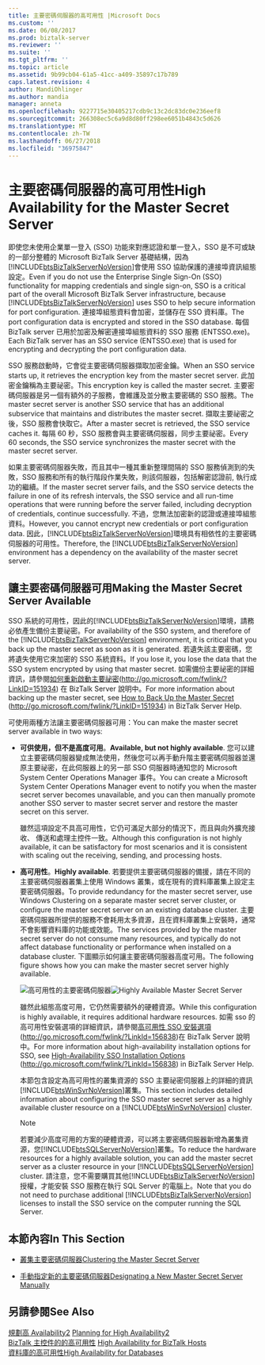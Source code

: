 ```yaml
---
title: 主要密碼伺服器的高可用性 |Microsoft Docs
ms.custom: ''
ms.date: 06/08/2017
ms.prod: biztalk-server
ms.reviewer: ''
ms.suite: ''
ms.tgt_pltfrm: ''
ms.topic: article
ms.assetid: 9b99cb04-61a5-41cc-a409-35897c17b789
caps.latest.revision: 4
author: MandiOhlinger
ms.author: mandia
manager: anneta
ms.openlocfilehash: 9227715e30405217cdb9c13c2dc83dc0e236eef8
ms.sourcegitcommit: 266308ec5c6a9d8d80ff298ee6051b4843c5d626
ms.translationtype: MT
ms.contentlocale: zh-TW
ms.lasthandoff: 06/27/2018
ms.locfileid: "36975847"
---
```

# <a name="high-availability-for-the-master-secret-server"></a><span data-ttu-id="61a28-102">主要密碼伺服器的高可用性</span><span class="sxs-lookup"><span data-stu-id="61a28-102">High Availability for the Master Secret Server</span></span>
<span data-ttu-id="61a28-103">即使您未使用企業單一登入 (SSO) 功能來對應認證和單一登入，SSO 是不可或缺的一部分整體的 Microsoft BizTalk Server 基礎結構，因為[!INCLUDE[btsBizTalkServerNoVersion](../includes/btsbiztalkservernoversion-md.md)]會使用 SSO 協助保護的連接埠資訊組態設定。</span><span class="sxs-lookup"><span data-stu-id="61a28-103">Even if you do not use the Enterprise Single Sign-On (SSO) functionality for mapping credentials and single sign-on, SSO is a critical part of the overall Microsoft BizTalk Server infrastructure, because [!INCLUDE[btsBizTalkServerNoVersion](../includes/btsbiztalkservernoversion-md.md)] uses SSO to help secure information for port configuration.</span></span> <span data-ttu-id="61a28-104">連接埠組態資料會加密，並儲存在 SSO 資料庫。</span><span class="sxs-lookup"><span data-stu-id="61a28-104">The port configuration data is encrypted and stored in the SSO database.</span></span> <span data-ttu-id="61a28-105">每個 BizTalk server 已用於加密及解密連接埠組態資料的 SSO 服務 (ENTSSO.exe)。</span><span class="sxs-lookup"><span data-stu-id="61a28-105">Each BizTalk server has an SSO service (ENTSSO.exe) that is used for encrypting and decrypting the port configuration data.</span></span>  
  
 <span data-ttu-id="61a28-106">SSO 服務啟動時，它會從主要密碼伺服器擷取加密金鑰。</span><span class="sxs-lookup"><span data-stu-id="61a28-106">When an SSO service starts up, it retrieves the encryption key from the master secret server.</span></span> <span data-ttu-id="61a28-107">此加密金鑰稱為主要祕密。</span><span class="sxs-lookup"><span data-stu-id="61a28-107">This encryption key is called the master secret.</span></span> <span data-ttu-id="61a28-108">主要密碼伺服器是另一個有額外的子服務，會維護及並分散主要密碼的 SSO 服務。</span><span class="sxs-lookup"><span data-stu-id="61a28-108">The master secret server is another SSO service that has an additional subservice that maintains and distributes the master secret.</span></span> <span data-ttu-id="61a28-109">擷取主要祕密之後，SSO 服務會快取它。</span><span class="sxs-lookup"><span data-stu-id="61a28-109">After a master secret is retrieved, the SSO service caches it.</span></span> <span data-ttu-id="61a28-110">每隔 60 秒，SSO 服務會與主要密碼伺服器，同步主要祕密。</span><span class="sxs-lookup"><span data-stu-id="61a28-110">Every 60 seconds, the SSO service synchronizes the master secret with the master secret server.</span></span>  
  
 <span data-ttu-id="61a28-111">如果主要密碼伺服器失敗，而且其中一種其重新整理間隔的 SSO 服務偵測到的失敗，SSO 服務和所有的執行階段作業失敗，則該伺服器，包括解密認證前, 執行成功的繼續。</span><span class="sxs-lookup"><span data-stu-id="61a28-111">If the master secret server fails, and the SSO service detects the failure in one of its refresh intervals, the SSO service and all run-time operations that were running before the server failed, including decryption of credentials, continue successfully.</span></span> <span data-ttu-id="61a28-112">不過，您無法加密新的認證或連接埠組態資料。</span><span class="sxs-lookup"><span data-stu-id="61a28-112">However, you cannot encrypt new credentials or port configuration data.</span></span> <span data-ttu-id="61a28-113">因此，[!INCLUDE[btsBizTalkServerNoVersion](../includes/btsbiztalkservernoversion-md.md)]環境具有相依性的主要密碼伺服器的可用性。</span><span class="sxs-lookup"><span data-stu-id="61a28-113">Therefore, the [!INCLUDE[btsBizTalkServerNoVersion](../includes/btsbiztalkservernoversion-md.md)] environment has a dependency on the availability of the master secret server.</span></span>  
  
## <a name="making-the-master-secret-server-available"></a><span data-ttu-id="61a28-114">讓主要密碼伺服器可用</span><span class="sxs-lookup"><span data-stu-id="61a28-114">Making the Master Secret Server Available</span></span>  
 <span data-ttu-id="61a28-115">SSO 系統的可用性，因此的[!INCLUDE[btsBizTalkServerNoVersion](../includes/btsbiztalkservernoversion-md.md)]環境，請務必依產生備份主要祕密。</span><span class="sxs-lookup"><span data-stu-id="61a28-115">For availability of the SSO system, and therefore of the [!INCLUDE[btsBizTalkServerNoVersion](../includes/btsbiztalkservernoversion-md.md)] environment, it is critical that you back up the master secret as soon as it is generated.</span></span> <span data-ttu-id="61a28-116">若遺失該主要密碼，您將遺失使用它來加密的 SSO 系統資料。</span><span class="sxs-lookup"><span data-stu-id="61a28-116">If you lose it, you lose the data that the SSO system encrypted by using that master secret.</span></span> <span data-ttu-id="61a28-117">如需備份主要祕密的詳細資訊，請參閱[如何重新啟動主要祕密](http://go.microsoft.com/fwlink/?LinkID=151934)(<http://go.microsoft.com/fwlink/?LinkID=151934>) 在 BizTalk Server 說明中。</span><span class="sxs-lookup"><span data-stu-id="61a28-117">For more information about backing up the master secret, see [How to Back Up the Master Secret](http://go.microsoft.com/fwlink/?LinkID=151934) (<http://go.microsoft.com/fwlink/?LinkID=151934>) in BizTalk Server Help.</span></span>  
  
 <span data-ttu-id="61a28-118">可使用兩種方法讓主要密碼伺服器可用：</span><span class="sxs-lookup"><span data-stu-id="61a28-118">You can make the master secret server available in two ways:</span></span>  
  
- <span data-ttu-id="61a28-119">**可供使用，但不是高度可用**。</span><span class="sxs-lookup"><span data-stu-id="61a28-119">**Available, but not highly available**.</span></span> <span data-ttu-id="61a28-120">您可以建立主要密碼伺服器變成無法使用，然後您可以再手動升階主要密碼伺服器並還原主要祕密，在此伺服器上的另一部 SSO 伺服器時通知您的 Microsoft System Center Operations Manager 事件。</span><span class="sxs-lookup"><span data-stu-id="61a28-120">You can create a Microsoft System Center Operations Manager event to notify you when the master secret server becomes unavailable, and you can then manually promote another SSO server to master secret server and restore the master secret on this server.</span></span>  
  
   <span data-ttu-id="61a28-121">雖然這項設定不具高可用性，它仍可滿足大部分的情況下，而且與向外擴充接收、 傳送和處理主控件一致。</span><span class="sxs-lookup"><span data-stu-id="61a28-121">Although this configuration is not highly available, it can be satisfactory for most scenarios and it is consistent with scaling out the receiving, sending, and processing hosts.</span></span>  
  
- <span data-ttu-id="61a28-122">**高可用性**。</span><span class="sxs-lookup"><span data-stu-id="61a28-122">**Highly available**.</span></span> <span data-ttu-id="61a28-123">若要提供主要密碼伺服器的備援，請在不同的主要密碼伺服器叢集上使用 Windows 叢集，或在現有的資料庫叢集上設定主要密碼伺服器。</span><span class="sxs-lookup"><span data-stu-id="61a28-123">To provide redundancy for the master secret server, use Windows Clustering on a separate master secret server cluster, or configure the master secret server on an existing database cluster.</span></span> <span data-ttu-id="61a28-124">主要密碼伺服器所提供的服務不會耗用太多資源，且在資料庫叢集上安裝時，通常不會影響資料庫的功能或效能。</span><span class="sxs-lookup"><span data-stu-id="61a28-124">The services provided by the master secret server do not consume many resources, and typically do not affect database functionality or performance when installed on a database cluster.</span></span> <span data-ttu-id="61a28-125">下圖顯示如何讓主要密碼伺服器高度可用。</span><span class="sxs-lookup"><span data-stu-id="61a28-125">The following figure shows how you can make the master secret server highly available.</span></span>  
  
   <span data-ttu-id="61a28-126">![高可用性的主要密碼伺服器](../core/media/tdi-highava-msscluster.gif "TDI_HighAva_MSSCluster")</span><span class="sxs-lookup"><span data-stu-id="61a28-126">![Highly Available Master Secret Server](../core/media/tdi-highava-msscluster.gif "TDI_HighAva_MSSCluster")</span></span>  
  
   <span data-ttu-id="61a28-127">雖然此組態高度可用，它仍然需要額外的硬體資源。</span><span class="sxs-lookup"><span data-stu-id="61a28-127">While this configuration is highly available, it requires additional hardware resources.</span></span> <span data-ttu-id="61a28-128">如需 sso 的高可用性安裝選項的詳細資訊，請參閱[高可用性 SSO 安裝選項](http://go.microsoft.com/fwlink/?LinkId=156838)(http://go.microsoft.com/fwlink/?LinkId=156838)在 BizTalk Server 說明中。</span><span class="sxs-lookup"><span data-stu-id="61a28-128">For more information about high-availability installation options for SSO, see [High-Availability SSO Installation Options](http://go.microsoft.com/fwlink/?LinkId=156838) (http://go.microsoft.com/fwlink/?LinkId=156838) in BizTalk Server Help.</span></span>  
  
   <span data-ttu-id="61a28-129">本節包含設定為高可用性的叢集資源的 SSO 主要祕密伺服器上的詳細的資訊[!INCLUDE[btsWinSvrNoVersion](../includes/btswinsvrnoversion-md.md)]叢集。</span><span class="sxs-lookup"><span data-stu-id="61a28-129">This section includes detailed information about configuring the SSO master secret server as a highly available cluster resource on a [!INCLUDE[btsWinSvrNoVersion](../includes/btswinsvrnoversion-md.md)] cluster.</span></span>  
  
  > [!NOTE]
  >  <span data-ttu-id="61a28-130">若要減少高度可用的方案的硬體資源，可以將主要密碼伺服器新增為叢集資源，您[!INCLUDE[btsSQLServerNoVersion](../includes/btssqlservernoversion-md.md)]叢集。</span><span class="sxs-lookup"><span data-stu-id="61a28-130">To reduce the hardware resources for a highly available solution, you can add the master secret server as a cluster resource in your [!INCLUDE[btsSQLServerNoVersion](../includes/btssqlservernoversion-md.md)] cluster.</span></span> <span data-ttu-id="61a28-131">請注意，您不需要購買其他[!INCLUDE[btsBizTalkServerNoVersion](../includes/btsbiztalkservernoversion-md.md)]授權，才能安裝 SSO 服務在執行 SQL Server 的電腦上。</span><span class="sxs-lookup"><span data-stu-id="61a28-131">Note that you do not need to purchase additional [!INCLUDE[btsBizTalkServerNoVersion](../includes/btsbiztalkservernoversion-md.md)] licenses to install the SSO service on the computer running the SQL Server.</span></span>  
  
## <a name="in-this-section"></a><span data-ttu-id="61a28-132">本節內容</span><span class="sxs-lookup"><span data-stu-id="61a28-132">In This Section</span></span>  
  
-   [<span data-ttu-id="61a28-133">叢集主要密碼伺服器</span><span class="sxs-lookup"><span data-stu-id="61a28-133">Clustering the Master Secret Server</span></span>](../technical-guides/clustering-the-master-secret-server.md)  
  
-   [<span data-ttu-id="61a28-134">手動指定新的主要密碼伺服器</span><span class="sxs-lookup"><span data-stu-id="61a28-134">Designating a New Master Secret Server Manually</span></span>](../technical-guides/designating-a-new-master-secret-server-manually.md)  
  
## <a name="see-also"></a><span data-ttu-id="61a28-135">另請參閱</span><span class="sxs-lookup"><span data-stu-id="61a28-135">See Also</span></span>  
 <span data-ttu-id="61a28-136">[規劃高 Availability2](../technical-guides/planning-for-high-availability2.md) </span><span class="sxs-lookup"><span data-stu-id="61a28-136">[Planning for High Availability2](../technical-guides/planning-for-high-availability2.md) </span></span>  
 <span data-ttu-id="61a28-137">[BizTalk 主控件的的高可用性](../technical-guides/high-availability-for-biztalk-hosts.md) </span><span class="sxs-lookup"><span data-stu-id="61a28-137">[High Availability for BizTalk Hosts](../technical-guides/high-availability-for-biztalk-hosts.md) </span></span>  
 [<span data-ttu-id="61a28-138">資料庫的高可用性</span><span class="sxs-lookup"><span data-stu-id="61a28-138">High Availability for Databases</span></span>](../technical-guides/high-availability-for-databases.md)